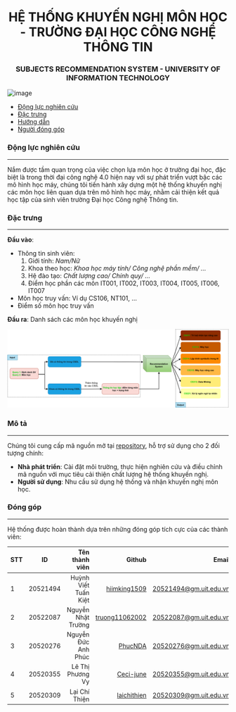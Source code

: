 <div align="center">

  # HỆ THỐNG KHUYẾN NGHỊ MÔN HỌC - TRƯỜNG ĐẠI HỌC CÔNG NGHỆ THÔNG TIN
  ### SUBJECTS RECOMMENDATION SYSTEM - UNIVERSITY OF INFORMATION TECHNOLOGY
</div>

![image](https://github.com/HiImKing1509/uit_subjects_recommendation_system/assets/84212036/8f6a314a-c8eb-4d73-8d94-90803a005665)

* [Động lực nghiên cứu](#dlnc)
* [Đặc trưng](#dt)
* [Hướng dẫn](#hdsd)
* [Người đóng góp](#ndg)

<a name="dlnc"></a>
### Động lực nghiên cứu
___
Nắm được tầm quan trọng của việc chọn lựa môn học ở trường đại học, đặc biệt là trong thời đại công nghệ 4.0 hiện nay với sự phát triển vượt bậc các mô hình học máy, chúng tôi tiến hành xây dựng một hệ thống khuyến nghị các môn học liên quan dựa trên mô hình học máy, nhằm cải thiện kết quả học tập của sinh viên trường Đại học Công nghệ Thông tin.

<a name="dt"></a>
### Đặc trưng
___
**Đầu vào**:
- Thông tin sinh viên:
    1. Giới tính: *Nam/Nữ*
    2. Khoa theo học: *Khoa học máy tính/ Công nghệ phần mềm/ ...*
    3. Hệ đào tạo: *Chất lượng cao/ Chính quy/ ...*
    4. Điểm học phần các môn IT001, IT002, IT003, IT004, IT005, IT006, IT007 
- Môn học truy vấn: Ví dụ CS106, NT101, ...
- Điểm số môn học truy vấn

**Đầu ra**: Danh sách các môn học khuyến nghị

![Alt Text](./images/input_output.png)

<a name="hdsd"></a>
### Mô tả
___

Chúng tôi cung cấp mã nguồn mở tại <a href=https://github.com/HiImKing1509/uit_subjects_recommendation_system>repository</a>, hỗ trợ sử dụng cho 2 đối tượng chính:

- **Nhà phát triển**: Cài đặt môi trường, thực hiện nghiên cứu và điều chỉnh mã nguồn với mục tiêu cải thiện chất lượng hệ thống khuyến nghị. 
- **Người sử dụng**: Nhu cầu sử dụng hệ thống và nhận khuyến nghị môn học.

<a name="ndg"></a>
### Đóng góp
___
Hệ thống được hoàn thành dựa trên những đóng góp tích cực của các thành viên:

| STT    | ID          | Tên thành viên              | Github                                               | Email                   |
| ------ |:-------------:| ----------------------:|-----------------------------------------------------:|-------------------------:
| 1      | 20521494      | Huỳnh Viết Tuấn Kiệt |[hiimking1509](https://github.com/HiImKing1509)          |20521494@gm.uit.edu.vn   |
| 2      | 20522087      | Nguyễn Nhật Trường |[truong11062002](https://github.com/truong11062002)          |20522087@gm.uit.edu.vn   |
| 3      | 20520276      | Nguyễn Đức Anh Phúc |[PhucNDA](https://github.com/PhucNDA)          |20520276@gm.uit.edu.vn   |
| 4      | 20520355      | Lê Thị Phương Vy |[Ceci-june](https://github.com/Ceci-june)          |20520355@gm.uit.edu.vn   |
| 5      | 20520309      | Lại Chí Thiện |[laichithien](https://github.com/laichithien)          |20520309@gm.uit.edu.vn   |
